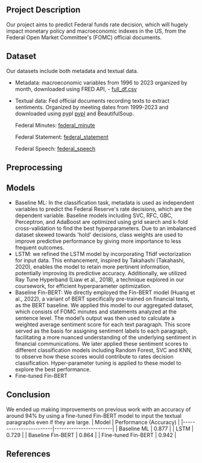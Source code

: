 ## Project Description
Our project aims to predict Federal funds rate decision, which will hugely impact monetary policy and macroeconomic indexes in the US, from the Federal Open Market Committee's (FOMC) official documents.


## Dataset
Our datasets include both metadata and textual data.
- Metadata: macroeconomic variables from 1996 to 2023 organized by month, downloaded using FRED API, - [full_df.csv](https://raw.githubusercontent.com/zgywyww/Federal-Reserve-Sentiment/main/full_df.csv)
- Textual data: Fed official documents recording texts to extract sentiments. Organized by meeting dates from 1999-2023 and downloaded using pypl [pypl](https://github.com/zgywyww/Federal-Reserve-Sentiment/blob/main/Fed_Minute_Download.ipynb) and BeautifulSoup.
  
  Federal Minutes: [federal_minute](https://raw.githubusercontent.com/zgywyww/Federal-Reserve-Sentiment/main/Fed_Minutes_1996_2023.csv)
  
  Federal Statement: [federal_statement](https://raw.githubusercontent.com/zgywyww/Federal-Reserve-Sentiment/main/federal_reserve_statement_1999_2023.csv)
  
  Federal Speech: [federal_speech](https://raw.githubusercontent.com/zgywyww/Federal-Reserve-Sentiment/main/federal_reserve_speeches_1996_2023.csv)

## Preprocessing

## Models
- Baseline ML: In the classification task, metadata is used as independent variables to predict the Federal Reserve's rate decisions, which are the dependent variable. Baseline models including SVC, RFC, GBC, Perceptron, and AdaBoost are optimized using grid search and k-fold cross-validation to find the best hyperparameters. Due to an imbalanced dataset skewed towards 'hold' decisions, class weights are used to improve predictive performance by giving more importance to less frequent outcomes.
- LSTM: we refined the LSTM model by incorporating Tfidf vectorization for input data. This enhancement, inspired by Takahashi (Takahashi, 2020), enables the model to retain more pertinent information, potentially improving its predictive accuracy. Additionally, we utilized Ray Tune Hyperband (Liaw et al., 2018), a technique explored in our coursework, for efficient hyperparameter optimization.
- Baseline Fin-BERT: We directly employed the Fin-BERT model (Huang et al., 2022), a variant of BERT specifically pre-trained on financial texts, as the BERT baseline. We applied this model to our aggregated dataset, which consists of FOMC minutes and statements analyzed at the sentence level. The model’s output was then used to calculate a weighted average sentiment score for each text paragraph. This score served as the basis for assigning sentiment labels to each paragraph, facilitating a more nuanced understanding of the underlying sentiment in financial communications. We later applied these sentiment scores to different classification models including Random Forest, SVC and KNN, to observe how these scores would contribute to rates decision classification. Hyper-parameter tuning is applied to these model to explore the best performance.
- Fine-tuned Fin-BERT


## Conclusion
We ended up making improvements on previous work with an accuracy of around 94% by using a fine-tuned Fin-BERT model to input the textual paragraphs even if they are large.
| Model                  | Performance (Accuracy) |
|------------------------|------------------------|
| Baseline ML            | 0.877                  |
| LSTM                   | 0.729                  |
| Baseline Fin-BERT      | 0.864                  |
| Fine-tuned Fin-BERT    | 0.942                  |


## References
